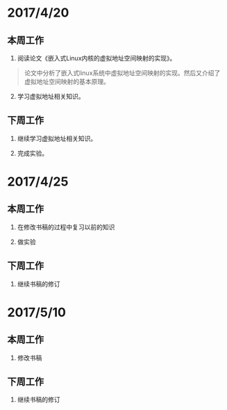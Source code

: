 # 2017/4/20
## 本周工作

1. 阅读论文《嵌入式Linux内核的虚拟地址空间映射的实现》。

>论文中分析了嵌入式linux系统中虚拟地址空间映射的实现。然后又介绍了虚拟地址空间映射的基本原理。

2. 学习虚拟地址相关知识。

## 下周工作

1. 继续学习虚拟地址相关知识。

2. 完成实验。
# 2017/4/25
## 本周工作


1. 在修改书稿的过程中复习以前的知识

2. 做实验

## 下周工作


1. 继续书稿的修订

# 2017/5/10
## 本周工作

1. 修改书稿

 
## 下周工作

1. 继续书稿的修订
